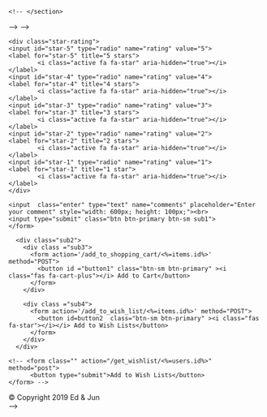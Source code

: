 <!-- # Project


display: flex;
flex-direction: row;
overflow-x: scroll;
margin-top:30px;
padding: 90px;
max-width: 250%;
max-height:520px;
margin-bottom: 30px;
margin-top:20px;
margin-left: 30px;
padding-left: 90px;
margin-right: 70px;



height= "275" width="275"

margin:1%;
text-align: center;
align-content: center;
border: 1px solid black;
height:auto;
width: 30%;
margin:40px;


text-align: center;
align-content: center;
height: auto;
width: 50%;
padding:20px;
margin-bottom: 30px;
padding-right: 30px;
overflow-x:visible;




<div class="dropdown">
  <button class="btn btn-secondary dropdown-toggle" type="button" id="dropdownMenuButton" data-toggle="dropdown" aria-haspopup="true" aria-expanded="false">
    Add to
  </button>
  <div class="dropdown-menu" aria-labelledby="dropdownMenuButton">
    <a class="dropdown-item" href="/get_postItem/<%=users.id%>">Post item</a>
    <a class="dropdown-item" href="#">Add to cart</a>
    <a class="dropdown-item" href="/wishlist/<%=users.id%>">Add to wishlist</a>
  </div>
</div>




<div class="container">
    <h3><%=items.item_name %></h3>
      <div>
          <img src="<%=items.img_url%>" alt='image of products' height= "275" width="275">
      </div>
       <div>
          <p>Description: <%= items.description%></p>
       </div>
</div>




<div class="container">
    <% for(let i = 0; i<items.length; i++){ %>
        <div class="card">
        <h3><%= items[i].name %></h3>
        <div><img src="<%=items[i].img_url%>" alt='image of products' height= "275" width="275"></div>
         <p>Description: <%= items.description%></p>
        <div><a class="btn btn-secondary btn-sm btn-block" href="/product_details/<%=items[i].id%>">Product Details</a></div>
        <button type="button" class="btn-sm">Add to cart</button>
        <button type="button" class="btn-sm">Delete</button>
        </div>
    <% } %>
</div>

<div>
   <button type="button" class="btn-sm">Add to cart</button>
</div>
<div class="deletion">
  <button type="button" name="button">Delete</button>
</div>










<main>
    <a href="/logout">Logout</a>
    <section class="login">
        <h1>Login</h1>

     <form class="needs-validation" novalidate>
      <div class="form-row">
        <div class="col-md-4 mb-3">
          <label for="validationCustom01">First name</label>
          <input type="text" class="form-control" id="validationCustom01" placeholder="First name" value="Mark" required>
          <div class="valid-feedback">
            Looks good!
          </div>
        </div>
        <div class="col-md-4 mb-3">
          <label for="validationCustom02">Last name</label>
          <input type="text" class="form-control" id="validationCustom02" placeholder="Last name" value="Otto" required>
          <div class="valid-feedback">
            Looks good!
          </div>
        </div>
      </div>
      </form>
    </section>










    <section class="register">
        <h1>Register</h1>

<form class="needs-validation" novalidate>
<div class="form-row">
<div class="col-md-4 mb-3">
  <label for="validationCustom01">First name</label>
  <input type="text" class="form-control" id="validationCustom01" placeholder="First name" value="Mark" required>
  <div class="valid-feedback">
    Looks good!
  </div>
</div>
<div class="col-md-4 mb-3">
  <label for="validationCustomUsername">Username</label>
  <div class="input-group">
    <div class="input-group-prepend">
      <span class="input-group-text" id="inputGroupPrepend">@</span>
    </div>
    <input type="text" class="form-control" id="validationCustomUsername" placeholder="Username" aria-describedby="inputGroupPrepend" required>
    <div class="invalid-feedback">
      Please choose a username.
    </div>
  </div>
</div>
</div>
<div class="form-row">
<div class="col-md-4 mb-4">
  <label for="validationCustom03">City</label>
  <input type="text" class="form-control" id="validationCustom03" placeholder="City" required>
  <div class="invalid-feedback">
    Please provide a valid city.
  </div>
</div>
<div class="col-md-4 mb-3">
  <label for="validationCustom04">State</label>
  <input type="text" class="form-control" id="validationCustom04" placeholder="State" required>
  <div class="invalid-feedback">
    Please provide a valid state.
  </div>
</div>
</div>
<div class="form-row">
<div class="col-md-4 mb-4">
  <label for="validationCustom03">City</label>
  <input type="text" class="form-control" id="validationCustom03" placeholder="City" required>
  <div class="invalid-feedback">
    Please provide a valid city.
  </div>
</div>
<div class="col-md-4 mb-3">
  <label for="validationCustom04">State</label>
  <input type="text" class="form-control" id="validationCustom04" placeholder="State" required>
  <div class="invalid-feedback">
    Please provide a valid state.
  </div>
</div>
</div>

</form>






        <!-- <form action="/register" method="POST">
            <input type="text" name="name" placeholder="Name">
            <input type="text" name="email" placeholder="email">
            <input type="password" name="password" placeholder="Password">
            <input type="password" name="confirm_password" placeholder="Confirm Password">
            <input type="string" name="venmo" placeholder="Venmo Account">
            <input type="string" name="address" placeholder="address">
            <button type="submit">Submit</button>
        </form> -->
    <!-- </section>
</main>
</body>
</html> -->





<!-- <form action="/register" method="POST">
    <input type="text" name="name" placeholder="Name">
    <input type="text" name="email" placeholder="email">
    <input type="password" name="password" placeholder="Password">
    <input type="password" name="confirm_password" placeholder="Confirm Password">
    <input type="string" name="venmo" placeholder="Venmo Account">
    <input type="string" name="address" placeholder="address">
    <button type="submit">Submit</button>
</form> -->











<!-- <body>
    <main>
        <a class="log" href="/logout">Logout</a>
        <section class="login">
            <h2>Login</h2>
            <form action="/login" method="POST">
              <div class="form-group row log">
                <label for="inputEmail3" class="col-sm-1 col-form-label"> Email</label>
                <div class="col-sm-4">
                  <input type="email" class="form-control"  placeholder="Email">
                </div>
              </div>
              <div class="form-group row log">
                <label for="inputPassword3" class="col-sm-1 col-form-label">Password</label>
                <div class="col-sm-4">
                  <input type="password" class="form-control"  placeholder="Password">
                </div>
              </div>
              <button type="submit" class="btn btn-primary">Log in</button>
            </form>
        </section>


        <section class="register">
            <h2>Register</h2>

      <form action="/register" method="POST">
      <div class="form-row">
        <div class="form-group col-md-3 reg">
          <label for="inputEmail4">Email</label>
          <input type="text" class="form-control" id="inputEmail4" placeholder="Name">
        </div>
        <div class="form-group col-md-3 reg">
          <label for="inputPassword4">Password</label>
          <input type="email" class="form-control" id="inputPassword4" placeholder="Email">
        </div>
      </div>
      <div class="form-row">
        <div class="form-group col-md-3 reg">
            <label for="inputAddress">Address</label>
            <input type="password" class="form-control" id="inputAddress" placeholder="Password">
      </div>
      <div class="form-group col-md-3 reg">
          <label for="inputAddress">Address</label>
          <input type="password" class="form-control" id="inputAddress" placeholder="Confirm Password">
      </div>
      </div>
      <div class="form-row">
        <div class="form-group col-md-3 reg">
          <label for="inputCity">Venmo Account</label>
          <input type="text" class="form-control" id="inputCity" placeholder="Venmo Account">
        </div>
        <div class="form-group col-md-3">
          <label for="inputCity">Address</label>
          <input type="text" class="form-control" id="inputCity" placeholder="Address">
        </div>
      </div>
      <button type="submit" class="btn btn-primary">Sign in</button>
 </form>









        </section>
    </main>
</body> -->









<!-- <style media="screen">
  .login {
     padding:40px;
      margin-bottom:0px;
      margin:1px;
  }
    .register{
      padding:40px;
      margin-top: 15px;
    }
    .log{
      color: black;
      text-decoration: none;
      margin-top: 20px;

    }

</style> -->




<!-- <div><a class="btn btn-secondary btn-sm btn-block" href="/delete/item/from/wishlist/<%= items[i].id %>">Delete from Wishlist</a></div> -->








<!-- <main>
<a href="/logout">Logout</a>
<section class="login">
   <h1>Login</h1>
   <form action="/login" method="POST">
       <input type="text" name="email" placeholder="Email">
       <input type="password" name="password" placeholder="Password">
       <button type="submit">Submit</button>
   </form>
</section>

<section class="register">
   <h1>Register</h1>
   <form action="/register" method="POST">
       <input type="text" name="name" placeholder="Name">
       <input type="text" name="email" placeholder="Email">
       <input type="password" name="password" placeholder="Password">
       <input type="password" name="password-confirm" placeholder="Confirm Password">
       <button type="submit">Submit</button>
   </form>
</section>
</main> --> -->



<!-- DB
20190107132913_users.js


exports.up = function(knex, Promise) {
  return knex.schema.createTable("users", (table) => {
        table.increments();
        table.string("name");
        table.string("password");
        table.string("confirm_password");
        table.integer("rating");
        table.string('email');
        table.string('venmo');
        table.string('address');
        table.timestamps(true, true);
    })
};

exports.down = function(knex, Promise) {
  return knex.schema.dropTable("users");
}; -->


<!-- //20190107132922_items.js
exports.up = function(knex, Promise) {
  return knex.schema.createTable("items", (table) => {
        table.increments();
        table.string("item_name");
        table.integer("price");
        table.string("date");
        table.string("keyword");
        table.text("description");
        table.text("img_url");
        table.integer('users_id')
            .references('id')
            .inTable('users')
            .onDelete('CASCADE')
            .notNullable();
        
        table.timestamps(true, true);
    })
};

exports.down = function(knex, Promise) {
  return knex.schema.dropTable("items");
}; -->


<!-- //20190107132928_comments.js
exports.up = function(knex, Promise) {
  return knex.schema.createTable("comments", (table) => {
        table.increments();
        table.string("users_name");
        table.integer("rating")
        table.text("comment_content")
        table.integer('users_id')
            .references('id')
            .inTable('users')
            .onDelete('CASCADE')
            .notNullable();
        table.integer('item_id')
            .references('id')
            .inTable('items')
            .onDelete('CASCADE')
            .notNullable();
        table.timestamps(true, true);
    })
};

exports.down = function(knex, Promise) {
  return knex.schema.dropTable("comments");
}; -->

<!-- //20190109155638_shopping_cart.js
exports.up = function(knex, Promise) {
  return knex.schema.createTable("shopping_cart", (table) => {
        table.increments();
        table.string("item_name");
        table.integer("price");
        table.string("date");
        table.text("description");
        table.text("img_url");
        table.integer('quantity');
        table.integer('owner_id');
        table.integer('users_id')
            .references('id')
            .inTable('users')
            .onDelete('CASCADE')
            .notNullable();
        table.timestamps(true, true);
    })
};

exports.down = function(knex, Promise) {
  return knex.schema.dropTable("shopping_cart");
}; -->


<!-- //20190109155910_wish_list.js
exports.up = function(knex, Promise) {
  return knex.schema.createTable("wish_list", (table) => {
        table.increments();
        table.string("item_name");
        table.integer("price");
        table.string("date")
        table.text("description")
        table.text("img_url")
        table.integer('users_id')
            .references('id')
            .inTable('users')
            .onDelete('CASCADE')
        //    .notNullable();
        table.integer('item_id')
        .references('id')
        .inTable('items')
        .onDelete('CASCADE')
        table.timestamps(true, true);
    })
};

exports.down = function(knex, Promise) {
  return knex.schema.dropTable("wish_list");
}; -->
<!-- footer{
  margin-top: 21px;
  text-align: center;
  background-color: silver;
  border-top: 1px solid black;
  line-height: 30px;
  margin-bottom: :10px;
} -->




<!-- /* .items{
 padding-left:30px;
 padding-bottom:80px;
 margin-top:40px;
}
.jackie {
 margin-top:50px;
} */
.notes {
 padding-left: 100px;
}

.sub {
 margin-left: 170px;
 margin-top:30px;
}

#eachComment {
 margin-left: 170px;
 padding-left: 100px;
}
.note {
 padding-left: 100px;
 margin-left:2
} -->


 <!-- css file. product details


<!DOCTYPE html>
<html lang="en" dir="ltr">
  <head>
    <meta charset="utf-8">
    <title>Product Details</title>
    <link rel="stylesheet" href="https://stackpath.bootstrapcdn.com/bootstrap/4.2.1/css/bootstrap.min.css" integrity="sha384-GJzZqFGwb1QTTN6wy59ffF1BuGJpLSa9DkKMp0DgiMDm4iYMj70gZWKYbI706tWS" crossorigin="anonymous">
    <link rel="stylesheet" href="https://use.fontawesome.com/releases/v5.6.3/css/all.css" integrity="sha384-UHRtZLI+pbxtHCWp1t77Bi1L4ZtiqrqD80Kn4Z8NTSRyMA2Fd33n5dQ8lWUE00s/" crossorigin="anonymous">

        <style>

        .star-rating {
        direction: rtl;
        display: inline-block;
        padding: 20px
      }

        .star-rating input[type=radio] {
            display: none
        }

    .star-rating label {
        color: #bbb;
        font-size: 18px;
        padding: 0;
        cursor: pointer;
        -webkit-transition: all .3s ease-in-out;
        transition: all .3s ease-in-out
    }

    .star-rating label:hover,
    .star-rating label:hover ~ label,
    .star-rating input[type=radio]:checked ~ label {
        color: #f2b600
    }
    #eachComment{
         padding:4%;
    }


    .banner{
      text-align: center;
      border-bottom: 1px solid black;
      position: relative;
      height: 70px;
      background-color: #EA601D;
    }

    .brand {
      position: relative;
      top: 10px;
      color: white;
      font-size: 2em;
    }

     .items1 {
     padding-left:20px;
     text-align:center;
     /* padding-bottom:80px; */
     /* margin-top:40px; */
   }

   .backs{
     text-align:left;
   }

   .sub1{
      /* padding-left: 40px; */
     /* margin-left: 90px; */
       /* margin-bottom:1px; */
      /* margin-right:70px; */
      /* padding:10px; */
      margin-left:30px;
      /* float:left;
      clear:both; */

     /* display:flex; */
   }

   .sub2{
     display: flex;
     margin:15px;
   }

   .sub3 , .sub4{
     /* text-align: center; */
     /* padding-left: 430px; */
     margin-left:50px;
     /* float:right; */
   }

   .sub3{
     float:right;
   }

   .items {
     margin-top:10px;
   }


   /* .items1, .backs {
     float:right;
   } */



   .info {
     text-align: center;
     color: white;
     background-color: silver;
     border-top: 1px solid black;
     line-height: 30px;
     /* margin:0px; */
     padding: 5px 0;
   }

   .enter {
     margin-bottom:20px;
   }


   /* .commentary {
     margin-bottom:15px;
   } */

    /* .notes {
      margin-top:10px;
    } */

   /* .jackie {
     margin-top:50px;
   } */ */
    /* .notes {
     padding-left: 100px;
   }
   .items .backs {

   }

   .sub {
     margin-left: 170px;
     margin-top:30px;
   }

   #eachComment {
     margin-left: 170px;
     padding-left: 100px;
   }
   .note {
     padding-left: 100px;
     margin-left:2
   } */

   /* .users {
     margin-left: 100px;
   } */


   /* .items .backs {
     float:right;
   } */

    /* .a {
      text-decoration: none;
      color: black;
} */

.jackie{
  margin-top:1px;
}

.image1 {
  margin-top:0px;

}

a{
  color:black;
  float:left;
}


    </style>


    </head>
  <body>
      <div class="banner">
          <i class="fas fa-shopping-cart fa-md"></i>
          <span class="brand">Shopright</span>
      </div>

 <section class="items1">
    <span><a  class ="backs" href="/protected">back</a></span>

    <div class="items">
        <h5 class="jackie"><%=items.item_name%></h5><br>
        <div class="image1"><img src="<%=items.img_url%>" alt='image of products' height= "275" width="275"></div>
        <div><p>Description:<%=items.description%></p></div>
    </div>
 <div class="comments">

   <h5 class="display-6">NOTES:</h5>

   <% for(let i=0; i<comments.length; i++){ %>
     <div id="eachComment">
       <div class= "note"><strong><%= comments[i].users_name%></strong></div>
       <%   if (comments[i].rating === 5 ) {%>
         <i class="active fa fa-star" aria-hidden="true"></i>
         <i class="active fa fa-star" aria-hidden="true"></i>
         <i class="active fa fa-star" aria-hidden="true"></i>
         <i class="active fa fa-star" aria-hidden="true"></i>
         <i class="active fa fa-star" aria-hidden="true"></i>
         <% } else if (comments[i].rating === 4) {%>
           <i class="active fa fa-star" aria-hidden="true"></i>
           <i class="active fa fa-star" aria-hidden="true"></i>
           <i class="active fa fa-star" aria-hidden="true"></i>
           <i class="active fa fa-star" aria-hidden="true"></i>
           <% } else if (comments[i].rating === 3) {%>
             <i class="active fa fa-star" aria-hidden="true"></i>
             <i class="active fa fa-star" aria-hidden="true"></i>
             <i class="active fa fa-star" aria-hidden="true"></i>
             <% } else if (comments[i].rating === 2) {%>
               <i class="active fa fa-star" aria-hidden="true"></i>
               <i class="active fa fa-star" aria-hidden="true"></i>
               <% } else if (comments[i].rating === 1) {%>
                 <i class="active fa fa-star" aria-hidden="true"></i>
                 <% } %>

                 <div class= "notes"><%= comments[i].comment_content%></div>
                 <div><small><%= comments[i].created_at%></small></div>
               </div>
               <% } %>
 </div>

    <form  class ="commentary" action="/product_comments/<%=items.id%>" method="post">

    <!-- <div class= "users"><%=users.name%></div> -->

    <div class="star-rating">
    <input id="star-5" type="radio" name="rating" value="5">
    <label for="star-5" title="5 stars">
            <i class="active fa fa-star" aria-hidden="true"></i>
    </label>
    <input id="star-4" type="radio" name="rating" value="4">
    <label for="star-4" title="4 stars">
            <i class="active fa fa-star" aria-hidden="true"></i>
    </label>
    <input id="star-3" type="radio" name="rating" value="3">
    <label for="star-3" title="3 stars">
            <i class="active fa fa-star" aria-hidden="true"></i>
    </label>
    <input id="star-2" type="radio" name="rating" value="2">
    <label for="star-2" title="2 stars">
            <i class="active fa fa-star" aria-hidden="true"></i>
    </label>
    <input id="star-1" type="radio" name="rating" value="1">
    <label for="star-1" title="1 star">
            <i class="active fa fa-star" aria-hidden="true"></i>
    </label>
    </div>

    <input  class="enter" type="text" name="comments" placeholder="Enter your comment" style="width: 600px; height: 100px;"><br>
    <input type="submit" class="btn btn-primary btn-sm sub1">
    </form>

      <div class="sub2">
        <div class ="sub3">
          <form action='/add_to_shopping_cart/<%=items.id%>' method="POST">
            <button id ="button1" class="btn-sm btn-primary" ><i class="fas fa-cart-plus"></i> Add to Cart</button>
          </form>
        </div>

        <div class ="sub4">
          <form action='/add_to_wish_list/<%=items.id%>' method="POST">
            <button id=button2  class="btn-sm btn-primary" ><i class="fas fa-star"></i></i> Add to Wish Lists</button>
          </form>
        </div>
      </div>

    <!-- <form class="" action="/get_wishlist/<%=users.id%>" method="post">
          <button type="submit">Add to Wish Lists</button>
    </form> -->




  </section>
  <footer  class="info">
      <span>&copy; Copyright 2019 Ed & Jun</span>
  </footer>


  </body>
</html> -->
